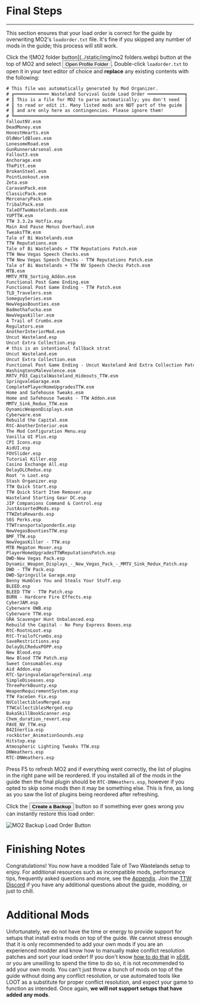 ﻿# Final Steps

---

This section ensures that your load order is correct for the guide by overwriting
MO2's `loadorder.txt` file. It's fine if you skipped any number of mods in the guide;
this process will still work.

Click the ![MO2 folder button](../static/img/mo2 folders.webp) button at the top of MO2 and select <button>Open Profile Folder</button>. Double-click `loadorder.txt` to open it in your text editor of choice and **replace** any existing contents with the following:

```txt title="C:\Users<YOUR USERNAME>\AppData\Local\ModOrganizer\TTW\profiles\Default\loadorder.txt"
# This file was automatically generated by Mod Organizer.
# ╔═════════════ Wasteland Survival Guide Load Order ══════════════╗
# ║ This is a file for MO2 to parse automatically; you don't need  ║
# ║ to read or edit it. Many listed mods are NOT part of the guide ║
# ║ and are only here as contingencies. Please ignore them!        ║
# ╚════════════════════════════════════════════════════════════════╝
FalloutNV.esm
DeadMoney.esm
HonestHearts.esm
OldWorldBlues.esm
LonesomeRoad.esm
GunRunnersArsenal.esm
Fallout3.esm
Anchorage.esm
ThePitt.esm
BrokenSteel.esm
PointLookout.esm
Zeta.esm
CaravanPack.esm
ClassicPack.esm
MercenaryPack.esm
TribalPack.esm
TaleOfTwoWastelands.esm
YUPTTW.esm
TTW 3.3.2a Hotfix.esp
Main And Pause Menus Overhaul.esm
TweaksTTW.esm
Tale of Bi Wastelands.esm
TTW Reputations.esm
Tale of Bi Wastelands + TTW Reputations Patch.esm
TTW New Vegas Speech Checks.esm
TTW New Vegas Speech Checks - TTW Reputations Patch.esm
Tale of Bi Wastelands + TTW NV Speech Checks Patch.esm
MTB.esm
MMTV_MTB_Sorting_Addon.esm
Functional Post Game Ending.esm
Functional Post Game Ending - TTW Patch.esm
TLD_Travelers.esm
SomeguySeries.esm
NewVegasBounties.esm
Badmothafucka.esm
NewVegasKiller.esm
A Trail of Crumbs.esm
Regulators.esm
AnotherInteriorMod.esm
Uncut Wasteland.esp
Uncut Extra Collection.esp
# this is an intentional fallback strat
Uncut Wasteland.esm
Uncut Extra Collection.esm
Functional Post Game Ending - Uncut Wasteland And Extra Collection Patch.esm
WashingtonsMalevolence.esm
RRTV_FO3_CapitalWasteland_Hideouts_TTW.esm
SpringvaleGarage.esm
CompletePlayerHomeUpgradesTTW.esm
Home and Safehouse Tweaks.esm
Home and Safehouse Tweaks - TTW Addon.esm
MMTV_Sink_Redux_TTW.esm
DynamicWeaponDisplays.esm
Cyberware.esm
Rebuild the Capital.esm
RtC-AnotherInterior.esm
The Mod Configuration Menu.esp
Vanilla UI Plus.esp
CPI Icons.esp
AidUI.esp
FOVSlider.esp
Tutorial Killer.esp
Casino Exchange All.esp
DelayDLCRedux.esp
Root 'n Loot.esp
Stash Organizer.esp
TTW Quick Start.esp
TTW Quick Start Item Remover.esp
Wasteland Starting Gear DC.esp
JIP Companions Command & Control.esp
JustAssortedMods.esp
TTWZetaRewards.esp
S6S Perks.esp
TTWTransportalponderEx.esp
NewVegasBountiesTTW.esp
BMF_TTW.esp
NewVegasKiller - TTW.esp
MTB Megaton Mover.esp
PlayerHomeUpgradesTTWReputationsPatch.esp
DWD-New Vegas Pack.esp
Dynamic_Weapon_Displays_-_New_Vegas_Pack_-_MMTV_Sink_Redux_Patch.esp
DWD - TTW Pack.esp
DWD-Springville Garage.esp
Benny Humbles You and Steals Your Stuff.esp
BLEED.esp
BLEED TTW - TTW Patch.esp
BURN - Hardcore Fire Effects.esp
CyberJAM.esp
Cyberware OWB.esp
Cyberware TTW.esp
GRA Scavenger Hunt Unbalanced.esp
Rebuild the Capital - No Pony Express Boxes.esp
RtC-RootnLoot.esp
RtC-TrailofCrumbs.esp
SaveRestrictions.esp
DelayDLCReduxPOPP.esp
New Blood.esp
New Blood TTW Patch.esp
Sweet Consumables.esp
Aid Addon.esp
RTC-SpringvaleGarageTerminal.esp
SimpleDiseases.esp
ThreePerkBounty.esp
WeaponRequirementSystem.esp
TTW FaceGen Fix.esp
NVCollectiblesMerged.esp
TTWCollectiblesMerged.esp
BakaSkillBookScanner.esp
Chem_duration_revert.esp
PAVE_NV_TTW.esp
B42Inertia.esp
rockbiter_AnimationSounds.esp
Hitstop.esp
Atmospheric Lighting Tweaks TTW.esp
DNWeathers.esp
RTC-DNWeathers.esp
```

Press F5 to refresh MO2 and if everything went correctly, the list of plugins in the right pane will be reordered. If you installed all of the mods in the guide then the final plugin should be `RTC-DNWeathers.esp`, however if you opted to skip some mods then it may be something else. This is fine, as long as you saw the list of plugins being reordered after refreshing.

Click the <button>**Create a Backup**</button> button so if something ever goes wrong you can instantly restore this load order:

![MO2 Backup Load Order Button](../static/img/backup.webp)

# Finishing Notes

Congratulations! You now have a modded Tale of Two Wastelands setup to enjoy. For additional resources such as incompatible mods, performance tips, frequently asked questions and more, see the [Appendix](appendix). Join the [TTW Discord](https://discord.gg/taleoftwowastelands) if you have any additional questions about the guide, modding, or just to chill.

# Additional Mods

Unfortunately, we do not have the time or energy to provide support for setups that install extra mods on top of the guide. We cannot stress enough that it is only recommended to add your own mods if you are an experienced modder and know how to manually make conflict resolution patches and sort your load order! If you don't know [how to do that](https://moddinglinked.com/themethod.html) in [xEdit](https://moddinglinked.com/xedit.html), or you are unwilling to spend the time to do so, it is not recommended to add your own mods. You can't just throw a bunch of mods on top of the guide without doing any conflict resolution, or use automated tools like LOOT as a substitute for proper conflict resolution, and expect your game to function as intended. Once again, **we will not support setups that have added any mods**.
